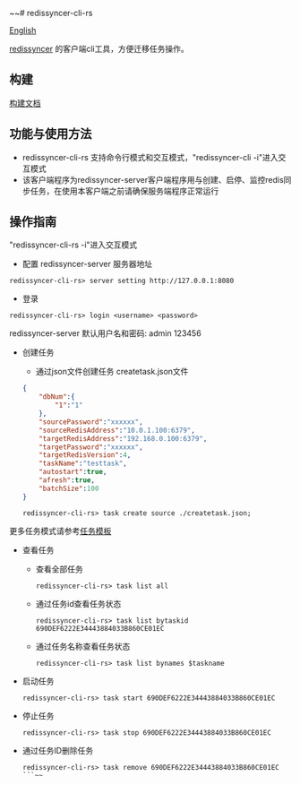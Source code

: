 ~~# redissyncer-cli-rs

[English](README.md)

[redissyncer](https://github.com/TraceNature/redissyncer-server) 的客户端cli工具，方便迁移任务操作。

## 构建

[构建文档](https://github.com/TraceNature/redissyncer-cli-rs/blob/main/docs/build.md)

## 功能与使用方法

* redissyncer-cli-rs 支持命令行模式和交互模式，"redissyncer-cli -i"进入交互模式
* 该客户端程序为redissyncer-server客户端程序用与创建、启停、监控redis同步任务，在使用本客户端之前请确保服务端程序正常运行

## 操作指南

"redissyncer-cli-rs -i"进入交互模式

* 配置 redissyncer-server 服务器地址

```shell
redissyncer-cli-rs> server setting http://127.0.0.1:8080
```

* 登录

```shell
redissyncer-cli-rs> login <username> <password>
```

redissyncer-server 默认用户名和密码: admin 123456

* 创建任务

    * 通过json文件创建任务 createtask.json文件

   ```json
   {
       "dbNum":{
           "1":"1"
       },
       "sourcePassword":"xxxxxx",
       "sourceRedisAddress":"10.0.1.100:6379",
       "targetRedisAddress":"192.168.0.100:6379",
       "targetPassword":"xxxxxx",
       "targetRedisVersion":4,
       "taskName":"testtask",
       "autostart":true,
       "afresh":true,
       "batchSize":100
   }
   ```

   ```shell
   redissyncer-cli-rs> task create source ./createtask.json;
   ```

更多任务模式请参考[任务模板](https://github.com/TraceNature/redissyncer-cli-rs/tree/main/docs/taskjsonexample)

* 查看任务
    * 查看全部任务

      ```shell
      redissyncer-cli-rs> task list all
      ```

    * 通过任务id查看任务状态

      ```shell
      redissyncer-cli-rs> task list bytaskid 690DEF6222E34443884033B860CE01EC
      ```

    * 通过任务名称查看任务状态

      ```shell
      redissyncer-cli-rs> task list bynames $taskname
      ```


* 启动任务

   ```shell
   redissyncer-cli-rs> task start 690DEF6222E34443884033B860CE01EC
   ```

* 停止任务

   ```shell
   redissyncer-cli-rs> task stop 690DEF6222E34443884033B860CE01EC
   ```

* 通过任务ID删除任务

   ```shell
   redissyncer-cli-rs> task remove 690DEF6222E34443884033B860CE01EC
   ```~~
